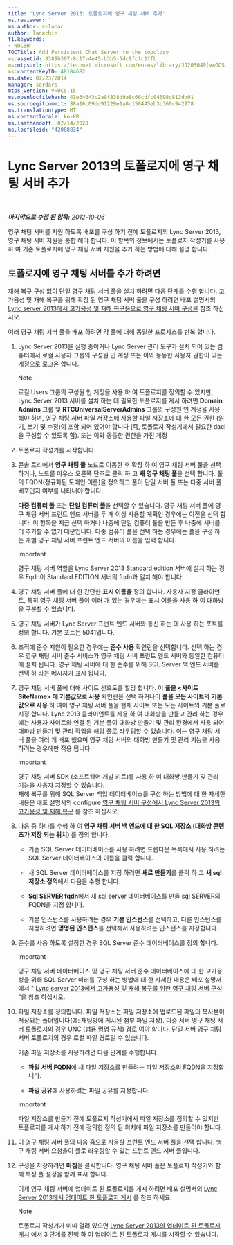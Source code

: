 ```yaml
---
title: 'Lync Server 2013: 토폴로지에 영구 채팅 서버 추가'
ms.reviewer: ''
ms.author: v-lanac
author: lanachin
f1.keywords:
- NOCSH
TOCTitle: Add Persistent Chat Server to the topology
ms:assetid: 8389b307-8c17-4e45-b3b5-5dc9fcfc2ffb
ms:mtpsurl: https://technet.microsoft.com/en-us/library/JJ205049(v=OCS.15)
ms:contentKeyID: 48184682
ms.date: 07/23/2014
manager: serdars
mtps_version: v=OCS.15
ms.openlocfilehash: 41e34643c2a9f838d9a8c66cdfc04698d813db01
ms.sourcegitcommit: 88a16c09dd91229e1a8c156445eb3c360c942978
ms.translationtype: MT
ms.contentlocale: ko-KR
ms.lasthandoff: 02/14/2020
ms.locfileid: "42008834"
---
```

<div data-xmlns="http://www.w3.org/1999/xhtml">

<div class="topic" data-xmlns="http://www.w3.org/1999/xhtml" data-msxsl="urn:schemas-microsoft-com:xslt" data-cs="http://msdn.microsoft.com/">

<div data-asp="http://msdn2.microsoft.com/asp">

# <a name="add-persistent-chat-server-to-the-topology-in-lync-server-2013"></a>Lync Server 2013의 토폴로지에 영구 채팅 서버 추가

</div>

<div id="mainSection">

<div id="mainBody">

<span> </span>

_**마지막으로 수정 된 항목:** 2012-10-06_

영구 채팅 서버를 지원 하도록 배포를 구성 하기 전에 토폴로지의 Lync Server 2013, 영구 채팅 서버 지원을 통합 해야 합니다. 이 항목의 정보에서는 토폴로지 작성기를 사용 하 여 기존 토폴로지에 영구 채팅 서버 지원을 추가 하는 방법에 대해 설명 합니다.

<div>

## <a name="to-add-persistent-chat-server-to-a-topology"></a>토폴로지에 영구 채팅 서버를 추가 하려면

재해 복구 구성 없이 단일 영구 채팅 서버 풀을 설치 하려면 다음 단계를 수행 합니다. 고가용성 및 재해 복구를 위해 확장 된 영구 채팅 서버 풀을 구성 하려면 배포 설명서의 [Lync server 2013에서 고가용성 및 재해 복구용으로 영구 채팅 서버 구성을](lync-server-2013-configuring-persistent-chat-server-for-high-availability-and-disaster-recovery.md) 참조 하십시오.

여러 영구 채팅 서버 풀을 배포 하려면 각 풀에 대해 동일한 프로세스를 반복 합니다.

1.  Lync Server 2013을 실행 중이거나 Lync Server 관리 도구가 설치 되어 있는 컴퓨터에서 로컬 사용자 그룹의 구성원 인 계정 또는 이와 동등한 사용자 권한이 있는 계정으로 로그온 합니다.
    
    <div>
    

    > [!NOTE]  
    > 로컬 Users 그룹의 구성원 인 계정을 사용 하 여 토폴로지를 정의할 수 있지만, Lync Server 2013 서버를 설치 하는 데 필요한 토폴로지를 게시 하려면 <STRONG>Domain Admins</STRONG> 그룹 및 <STRONG>RTCUniversalServerAdmins</STRONG> 그룹의 구성원 인 계정을 사용 해야 하며, 영구 채팅 서버 파일 저장소에 사용할 파일 저장소에 대 한 모든 권한 (읽기, 쓰기 및 수정)이 포함 되어 있어야 합니다 (즉, 토폴로지 작성기에서 필요한 dacl을 구성할 수 있도록 함). 또는 이와 동등한 권한을 가진 계정

    
    </div>

2.  토폴로지 작성기를 시작합니다.

3.  콘솔 트리에서 **영구 채팅 풀** 노드로 이동한 후 확장 하 여 영구 채팅 서버 풀을 선택 하거나, 노드를 마우스 오른쪽 단추로 클릭 하 고 **새 영구 채팅 풀**을 선택 합니다. 풀의 FQDN(정규화된 도메인 이름)을 정의하고 풀이 단일 서버 풀 또는 다중 서버 풀 배포인지 여부를 나타내야 합니다.
    
    **다중 컴퓨터 풀** 또는 **단일 컴퓨터 풀**을 선택할 수 있습니다. 영구 채팅 서버 풀에 영구 채팅 서버 프런트 엔드 서버를 두 개 이상 사용할 계획인 경우에는 이전을 선택 합니다. 이 항목을 지금 선택 하거나 나중에 단일 컴퓨터 풀을 만든 후 나중에 서버를 더 추가할 수 없기 때문입니다. 다중 컴퓨터 풀을 선택 하는 경우에는 풀을 구성 하는 개별 영구 채팅 서버 프런트 엔드 서버의 이름을 입력 합니다.
    
    <div>
    

    > [!IMPORTANT]  
    > 영구 채팅 서버 역할을 Lync Server 2013&nbsp;Standard edition 서버에 설치 하는 경우 Fqdn이 Standard EDITION 서버의 fqdn과 일치 해야 합니다.

    
    </div>

4.  영구 채팅 서버 풀에 대 한 간단한 **표시 이름을** 정의 합니다. 사용자 지정 클라이언트, 특히 영구 채팅 서버 풀이 여러 개 있는 경우에는 표시 이름을 사용 하 여 대화방을 구분할 수 있습니다.

5.  영구 채팅 서버가 Lync Server 프런트 엔드 서버와 통신 하는 데 사용 하는 포트를 정의 합니다. 기본 포트는 5041입니다.

6.  조직에 준수 지원이 필요한 경우에는 **준수 사용** 확인란을 선택합니다. 선택 하는 경우 영구 채팅 서버 준수 서비스가 영구 채팅 서버 프런트 엔드 서버와 동일한 컴퓨터에 설치 됩니다. 영구 채팅 서버에 대 한 준수를 위해 SQL Server 백 엔드 서버를 선택 하 라는 메시지가 표시 됩니다.

7.  영구 채팅 서버 풀에 대해 사이트 선호도를 할당 합니다. 이 **풀을 \<사이트 SiteName\> 에 기본값으로 사용** 확인란을 선택 하거나이 **풀을 모든 사이트의 기본값으로 사용** 하 여이 영구 채팅 서버 풀을 현재 사이트 또는 모든 사이트의 기본 풀로 지정 합니다. Lync 2013 클라이언트를 사용 하 여 대화방을 만들고 관리 하는 경우에는 사용자 사이트와 연결 된 기본 풀이 대화방 만들기 및 관리 환경에서 사용 되어 대화방 만들기 및 관리 작업을 해당 풀로 라우팅할 수 있습니다. 이는 영구 채팅 서버 풀을 여러 개 배포 했으며 영구 채팅 서버의 대화방 만들기 및 관리 기능을 사용 하려는 경우에만 적용 됩니다.
    
    <div>
    

    > [!IMPORTANT]  
    > 영구 채팅 서버 SDK (소프트웨어 개발 키트)를 사용 하 여 대화방 만들기 및 관리 기능을 사용자 지정할 수 있습니다.<BR>재해 복구를 위해 SQL Server 백업 데이터베이스를 구성 하는 방법에 대 한 자세한 내용은 배포 설명서의 configure <A href="lync-server-2013-configuring-persistent-chat-server-for-high-availability-and-disaster-recovery.md">영구 채팅 서버 구성에서 Lync Server 2013의 고가용성 및 재해 복구</A> 를 참조 하십시오.

    
    </div>

8.  다음 중 하나를 수행 하 여 **영구 채팅 서버 백 엔드에 대 한 SQL 저장소 (대화방 콘텐츠가 저장 되는 위치)** 를 정의 합니다.
    
      - 기존 SQL Server 데이터베이스를 사용 하려면 드롭다운 목록에서 사용 하려는 SQL Server 데이터베이스의 이름을 클릭 합니다.
    
      - 새 SQL Server 데이터베이스를 지정 하려면 **새로 만들기**를 클릭 하 고 **새 sql 저장소 정의**에서 다음을 수행 합니다.
    
    <!-- end list -->
    
      - **Sql SERVER fqdn**에서 새 sql server 데이터베이스를 만들 sql SERVER의 FQDN을 지정 합니다.
    
      - 기본 인스턴스를 사용하려는 경우 **기본 인스턴스**를 선택하고, 다른 인스턴스를 지정하려면 **명명된 인스턴스**를 선택해서 사용하려는 인스턴스를 지정합니다.

9.  준수를 사용 하도록 설정한 경우 SQL Server 준수 데이터베이스를 정의 합니다.
    
    <div>
    

    > [!IMPORTANT]  
    > 영구 채팅 서버 데이터베이스 및 영구 채팅 서버 준수 데이터베이스에 대 한 고가용성을 위해 SQL Server 미러를 구성 하는 방법에 대 한 자세한 내용은 배포 설명서에서 " <A href="lync-server-2013-configuring-persistent-chat-server-for-high-availability-and-disaster-recovery.md">Lync server 2013에서 고가용성 및 재해 복구를 위한 영구 채팅 서버 구성</A> "을 참조 하십시오.

    
    </div>

10. 파일 저장소를 정의합니다. 파일 저장소는 파일 저장소에 업로드된 파일의 복사본이 저장되는 폴더입니다(예: 채팅방에 게시된 첨부 파일 저장). 다중 서버 영구 채팅 서버 토폴로지의 경우 UNC (범용 명명 규칙) 경로 여야 합니다. 단일 서버 영구 채팅 서버 토폴로지의 경우 로컬 파일 경로일 수 있습니다.
    
    기존 파일 저장소를 사용하려면 다음 단계를 수행합니다.
    
      - **파일 서버 FQDN**에 새 파일 저장소를 만들려는 파일 저장소의 FQDN을 지정합니다.
    
      - **파일 공유**에 사용하려는 파일 공유를 지정합니다.
    
    <div>
    

    > [!IMPORTANT]  
    > 파일 저장소를 만들기 전에 토폴로지 작성기에서 파일 저장소를 정의할 수 있지만 토폴로지를 게시 하기 전에 정의한 정의 된 위치에 파일 저장소를 만들어야 합니다.

    
    </div>

11. 이 영구 채팅 서버 풀의 다음 홉으로 사용할 프런트 엔드 서버 풀을 선택 합니다. 영구 채팅 서버 요청을이 풀로 라우팅할 수 있는 프런트 엔드 서버 풀입니다.

12. 구성을 저장하려면 **마침**을 클릭합니다. 영구 채팅 서버 풀은 토폴로지 작성기와 함께 특정 풀 설정을 함께 표시 합니다.
    
    이제 영구 채팅 서버에 업데이트 된 토폴로지를 게시 하려면 배포 설명서의 [Lync Server 2013에서 업데이트 한 토폴로지 게시](lync-server-2013-publish-the-updated-topology.md) 를 참조 하세요.
    
    <div>
    

    > [!NOTE]  
    > 토폴로지 작성기가 이미 열려 있으면 <A href="lync-server-2013-publish-the-updated-topology.md">Lync Server 2013의 업데이트 된 토폴로지 게시</A> 에서 3 단계를 진행 하 여 업데이트 된 토폴로지 게시를 시작할 수 있습니다.

    
    </div>

</div>

</div>

<span> </span>

</div>

</div>

</div>

